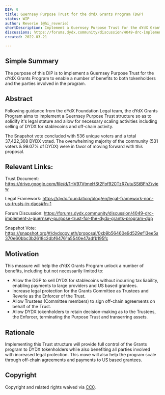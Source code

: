 ```yaml
---
DIP: 9
title: Guernsey Purpose Trust for the dYdX Grants Program (DGP)
status: WIP
author: Reverie (@hi_reverie)
shortDescription: Implement a Guernsey Purpose Trust for the dYdX Grants Program (DGP)
discussions: https://forums.dydx.community/discussion/4049-drc-implement-a-guernsey-purpose-trust-for-the-dydx-grants-program-dgp
created: 2022-03-21

---
```



## Simple Summary

The purpose of this DIP is to implement a Guernsey Purpose Trust for the dYdX Grants Program to enable a number of benefits to both tokenholders and the parties involved in the program.

## Abstract

Following guidance from the dYdX Foundation Legal team, the dYdX Grants Program aims to implement a Guernsey Purpose Trust structure so as to solidify it's legal stature and allow for necessary scaling activities including selling of DYDX for stablecoins and off-chain activity.

The Snapshot vote concluded with 536 unique voters and a total 37,422,308 DYDX voted. The overwhelming majority of the community (531 voters & 99.07% of DYDX) were in favor of moving forward with this proposal.

## Relevant Links:

Trust Document: https://drive.google.com/file/d/1HV97VtmeHSt2Fof920TzR7utuSStBFhZ/view

Legal Framework: https://dydx.foundation/blog/en/legal-framework-non-us-trusts-in-daos#fn-1

Forum Discussion: https://forums.dydx.community/discussion/4049-drc-implement-a-guernsey-purpose-trust-for-the-dydx-grants-program-dgp

Snapshot Vote: https://snapshot.org/#/dydxgov.eth/proposal/0xb9b56460e9d529ef13ee5a370e60bbc3b2618c2dbf64761a5540e47adfb195fc

## Motivation

This measure will help the dYdX Grants Program unlock a number of benefits, including but not necessarily limited to:

- Allow the DGP to sell DYDX for stablecoins without incurring tax liability, enabling payments to large providers and US based grantees.
- Increase legal protection for the Grants Committee as Trustees and Reverie as the Enforcer of the Trust.
- Allow Trustees (Committee members) to sign off-chain agreements on behalf of the Trust.
- Allow DYDX tokenholders to retain decision-making as to the Trustees, the Enforcer, terminating the Purpose Trust and transerring assets.

## Rationale

Implementing this Trust structure will provide full control of the Grants program to DYDX tokenholders while also benefiting all parties involved with increased legal protection. This move will also help the program scale through off-chain agreements and payments to US based grantees.

## Copyright

Copyright and related rights waived via [CC0](https://creativecommons.org/publicdomain/zero/1.0/).
